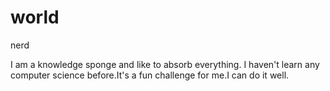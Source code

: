 # world
nerd

I am a knowledge sponge and like to absorb everything.
I haven't learn any computer science before.It's a fun challenge for me.I can do it well.
